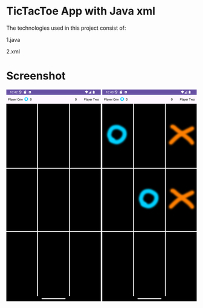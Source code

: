 # TicTacToe App with Java **xml**

The technologies used in this project consist of:

1.java

2.xml

# Screenshot

<img src="images/tictactoe1.png" width="250"/> <img src="images/tictactoe2.png" width="250"/>
